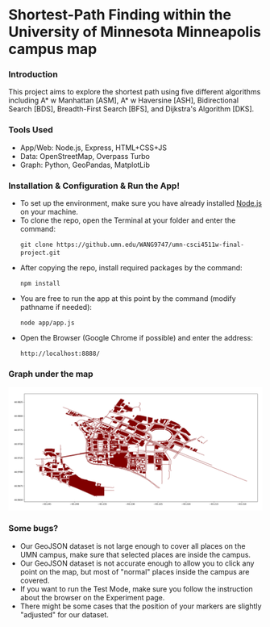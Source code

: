 # Shortest-Path Finding within the University of Minnesota Minneapolis campus map

### Introduction

This project aims to explore the shortest path using five different algorithms
including A* w Manhattan [ASM], A* w Haversine [ASH], Bidirectional Search [BDS],
Breadth-First Search [BFS], and Dijkstra's Algorithm [DKS].

### Tools Used

- App/Web: Node.js, Express, HTML+CSS+JS
- Data: OpenStreetMap, Overpass Turbo
- Graph: Python, GeoPandas, MatplotLib

### Installation & Configuration & Run the App!

- To set up the environment, make sure you have already installed [Node.js](https://nodejs.org/en) on your machine.
- To clone the repo, open the Terminal at your folder and enter the command:
  ``` 
  git clone https://github.umn.edu/WANG9747/umn-csci4511w-final-project.git 
  ```
- After copying the repo, install required packages by the command:
  ``` 
  npm install
  ```
- You are free to run the app at this point by the command (modify pathname if needed):
  ```
  node app/app.js
  ```
- Open the Browser (Google Chrome if possible) and enter the address:
  ```
  http://localhost:8888/
  ```

### Graph under the map

<img src="app/static/images/complete_campus_map.png" alt="UMN complete campus map">

### Some bugs?

- Our GeoJSON dataset is not large enough to cover all places on the UMN campus,
  make sure that selected places are inside the campus.
- Our GeoJSON dataset is not accurate enough to allow you to click any point on the map,
  but most of "normal" places inside the campus are covered.
- If you want to run the Test Mode, make sure you follow the instruction about the browser on the Experiment page.
- There might be some cases that the position of your markers are slightly "adjusted" for our dataset.  
